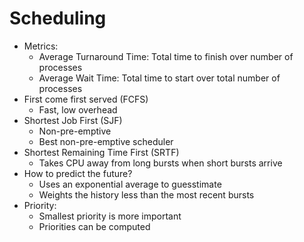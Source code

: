 # Scheduling
* Metrics:
  * Average Turnaround Time: Total time to finish over number of processes
  * Average Wait Time: Total time to start over total number of processes
* First come first served (FCFS)
  * Fast, low overhead
* Shortest Job First (SJF)
  * Non-pre-emptive
  * Best non-pre-emptive scheduler
* Shortest Remaining Time First (SRTF)
  * Takes CPU away from long bursts when short bursts arrive
* How to predict the future?
  * Uses an exponential average to guesstimate
  * Weights the history less than the most recent bursts
* Priority:
  * Smallest priority is more important
  * Priorities can be computed
